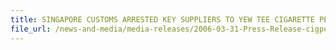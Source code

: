 ```yaml
---
title: SINGAPORE CUSTOMS ARRESTED KEY SUPPLIERS TO YEW TEE CIGARETTE PEDDLERS
file_url: /news-and-media/media-releases/2006-03-31-Press-Release-cigpeddlers.pdf
---
```

